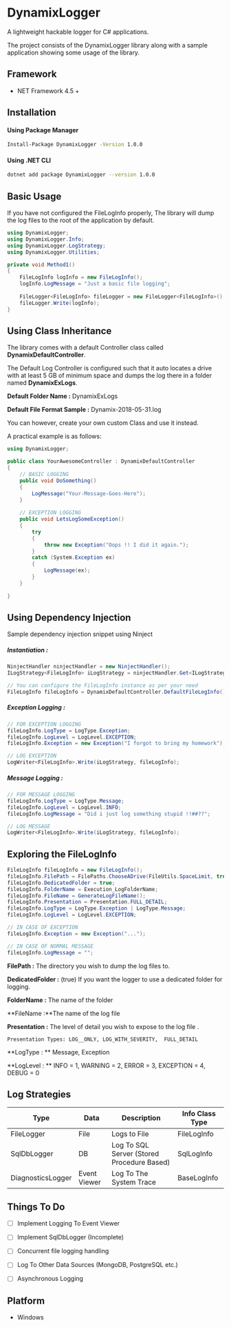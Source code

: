 # DynamixLogger
A lightweight hackable logger for C# applications.

The project consists of the DynamixLogger library along with a sample application showing some usage of the library. 



## Framework

- NET Framework 4.5 +



## Installation

#### Using Package Manager

```bash
Install-Package DynamixLogger -Version 1.0.0
```

#### Using .NET CLI

```bash
dotnet add package DynamixLogger --version 1.0.0
```



## Basic Usage

If you have not configured the FileLogInfo properly, The library will dump the log files to the root of the application by default.

```c#
using DynamixLogger;
using DynamixLogger.Info;
using DynamixLogger.LogStrategy;
using DynamixLogger.Utilities;

private void Method1()
{
    FileLogInfo logInfo = new FileLogInfo();
    logInfo.LogMessage = "Just a basic file logging";
    
    FileLogger<FileLogInfo> fileLogger = new FileLogger<FileLogInfo>();
    fileLogger.Write(logInfo);
}
```



## Using Class Inheritance

The library comes with a default Controller class called **DynamixDefaultController**.

The Default Log Controller is configured such that it auto locates a drive with at least 5 GB of minimum space and dumps the log there in a folder named **DynamixExLogs**.



**Default Folder Name :** DynamixExLogs

**Default File Format Sample :** Dynamix-2018-05-31.log



You can however, create your own custom Class and use it instead.

A practical example is as follows:

```c#
using DynamixLogger;

public class YourAwesomeController : DynamixDefaultController
{
    // BASIC LOGGING
    public void DoSomething()
    {
        LogMessage("Your-Message-Goes-Here");
    }
    
    // EXCEPTION LOGGING
    public void LetsLogSomeException()
    {
        try
        {
            throw new Exception("Oops !! I did it again.");
        }
        catch (System.Exception ex)
        {
            LogMessage(ex);
        }
    }
    
}
```



## Using Dependency Injection

Sample dependency injection snippet using Ninject

##### Instantiation :

```c#
NinjectHandler ninjectHandler = new NinjectHandler();
ILogStrategy<FileLogInfo> iLogStrategy = ninjectHandler.Get<ILogStrategy<FileLogInfo>>();

// You can configure the FileLogInfo instance as per your need
FileLogInfo fileLogInfo = DynamixDefaultController.DefaultFileLogInfo(); 
```



##### Exception Logging :

```c#
// FOR EXCEPTION LOGGING
fileLogInfo.LogType = LogType.Exception;
fileLogInfo.LogLevel = LogLevel.EXCEPTION;
fileLogInfo.Exception = new Exception("I forgot to bring my homework");

// LOG EXCEPTION
LogWriter<FileLogInfo>.Write(iLogStrategy, fileLogInfo);
```



##### Message Logging :

```c#
// FOR MESSAGE LOGGING
fileLogInfo.LogType = LogType.Message;
fileLogInfo.LogLevel = LogLevel.INFO;
fileLogInfo.LogMessage = "Did i just log something stupid !!##??";

// LOG MESSAGE
LogWriter<FileLogInfo>.Write(iLogStrategy, fileLogInfo);
```





## Exploring the FileLogInfo



```c#
FileLogInfo fileLogInfo = new FileLogInfo();
fileLogInfo.FilePath = FilePaths.ChooseADrive(FileUtils.SpaceLimit, true).Name;
fileLogInfo.DedicatedFolder = true;
fileLogInfo.FolderName = Execution_LogFolderName;
fileLogInfo.FileName = GenerateLogFileName();
fileLogInfo.Presentation = Presentation.FULL_DETAIL;
fileLogInfo.LogType = LogType.Exception | LogType.Message;
fileLogInfo.LogLevel = LogLevel.EXCEPTION;

// IN CASE OF EXCEPTION
fileLogInfo.Exception = new Exception("...");

// IN CASE OF NORMAL MESSAGE
fileLogInfo.LogMessage = "";
```



**FilePath :** The directory you wish to dump the log files to.

**DedicatedFolder :** (true) If you want the logger to use a dedicated folder for logging.

**FolderName :** The name of the folder

**FileName :**The name of the log file

**Presentation :** The level of detail you wish to expose to the log file .

```
Presentation Types: LOG__ONLY, LOG_WITH_SEVERITY,  FULL_DETAIL
```

**LogType : ** Message, Exception

**LogLevel : **  INFO = 1, WARNING = 2, ERROR = 3, EXCEPTION = 4, DEBUG = 0





## Log Strategies 

| Type              | Data         | Description                                | Info Class Type |
| ----------------- | ------------ | ------------------------------------------ | --------------- |
| FileLogger        | File         | Logs to File                               | FileLogInfo     |
| SqlDbLogger       | DB           | Log To SQL Server (Stored Procedure Based) | SqlLogInfo      |
| DiagnosticsLogger | Event Viewer | Log To The System Trace                    | BaseLogInfo     |



## Things To Do

- [ ] Implement Logging To Event Viewer 
- [ ] Implement SqlDbLogger (Incomplete)
- [ ] Concurrent file logging handling
- [ ] Log To Other Data Sources (MongoDB, PostgreSQL etc.)
- [ ] Asynchronous Logging





## Platform

- Windows

